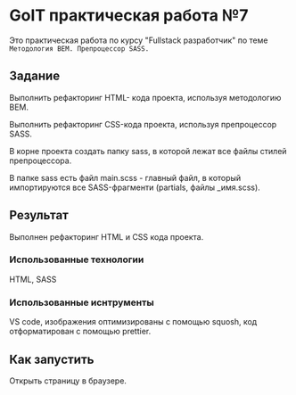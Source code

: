 # GoIT практическая работа №7

Это практическая работа по курсу "Fullstack разработчик" по теме `Методология BEM. Препроцессор SASS.`

## Задание

Выполнить рефакторинг HTML- кода проекта, используя методологию BEM.

Выполнить рефакторинг CSS-кода проекта, используя препроцессор SASS.

В корне проекта создать папку sass, в которой лежат все файлы стилей препроцессора.

В папке sass есть файл main.scss - главный файл, в который импортируются все SASS-фрагменти (partials, файлы _имя.scss).

## Результат

Выполнен рефакторинг HTML и CSS кода проекта.

### Использованные технологии

HTML, SASS

### Использованные иснтрументы

VS code, изображения оптимизированы с помощью squosh, код отформатирован с помощью prettier.

## Как запустить

Открыть страницу в браузере.
